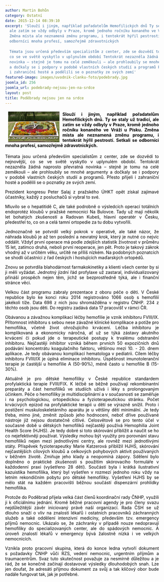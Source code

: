 ```yaml
---
author: Martin Bohůn
category: Ostatní
date: 2015-12-14 08:39:10
excerpt: 'Slouží i jiným, například pořadatelům Hemofilických dnů Ty se staly už tradicí,
  ale zatím se vždy odbyly v Praze, kromě jednoho ročníku konaného ve Vráži u Písku
  Změna místa ale neznamená změnu programu, i tentokrát hýřil pestrostí Setkali se
  odborníci mnoha profesí, samozřejmě zdravotnických

  Témata jsou určená především specialistům z center, zde se dozvědí to nejnovější,
  co se ve světě vyskytlo v uplynulém období Tentokrát nezazněla žádná naprosto převratná
  novinka – stejně je tomu na celé zeměkouli – ale prohloubily se mnohé argumenty
  a dočkaly se i podpory v podobě vlastních českých studií a programů Přesto přijeli
  i zahraniční hosté a podělili se o poznatky ze svých zemí'
featured-image: images/uvodnik-clanku-foto/podebrady.jpg
joomla_id: 256
joomla_url: podebrady-nejsou-jen-na-srdce
layout: post
title: Poděbrady nejsou jen na srdce
---
```


<h4 style="text-align: justify;"><span style="color: #000000;"><img src="images/uvodnik-clanku-foto/podebrady.jpg" border="0" alt="Hemofilici" title="Lázně Poděbrady" width="168" height="100" style="float: left; margin-left: 10px; margin-right: 10px;" />Slouží i jiným, například pořadatelům Hemofilických dnů. Ty se staly už tradicí, ale zatím se vždy odbyly v Praze, kromě jednoho ročníku konaného ve Vráži u Písku. Změna místa ale neznamená změnu programu, i tentokrát hýřil pestrostí. Setkali se odborníci mnoha profesí, samozřejmě zdravotnických.</span></h4>
<p style="text-align: justify;"><span style="color: #000000;">Témata jsou určená především specialistům z center, zde se dozvědí to nejnovější, co se ve světě vyskytlo v uplynulém období. Tentokrát nezazněla žádná naprosto převratná novinka – stejně je tomu na celé zeměkouli – ale prohloubily se mnohé argumenty a dočkaly se i podpory v podobě vlastních českých studií a programů. Přesto přijeli i zahraniční hosté a podělili se o poznatky ze svých zemí.</span></p>

<p style="text-align: justify;"><span style="color: #000000;">Prezident kongresu Peter Salaj z pražského ÚHKT opět získal zajímavé účastníky, každý z posluchačů si vybral to své.</span></p>
<p style="text-align: justify;"><span style="color: #000000;">Mluvilo se o hepatitidě C, ale také podrobně o výsledcích operací totálních endoprotéz kloubů v pražské nemocnici Na Bulovce. Tady už mají několik let bohatých zkušeností a Radovan Kubeš, hlavní operatér v Česku, předestřel to, co on a celá tamní ortopedie za tu dobu vytvořili.</span></p>
<p style="text-align: justify;"><span style="color: #000000;">Jednoznačně se potvrdil velký pokrok v operativě, ale také názor, že náhrada kloubů je až ten poslední a nevratný krok, který je nutné co nejvíc oddálit. Vždyť první operace má podle zdejších statistik životnost v průměru 15 let, zatímco druhá, neboli první reoperace, jen pět. Proto je takový zákrok vhodný až v určitém věku, určitě ne příliš nízkém. Na podobných poznatcích se shodli účastníci z řad českých i hostujících maďarských ortopédů.</span></p>
<p style="text-align: justify;"><span style="color: #000000;">Znovu se potvrdila blahodárnost farmakokinetiky a klienti všech center by si ji měli vyžádat. Jednotný jízdní řád profylaxe už zastaral, individualizovaný přináší prospěch nejen těm, jichž se bezprostředně týká, ale i finanční stránce věci.  </span></p>
<p style="text-align: justify;"><span style="color: #000000;">Velkou část programu zabraly prezentace z oboru péče o děti. V České republice bylo ke konci roku 2014 registrováno 1066 osob s hemofilií jakékoli tíže. Data 698 z nich jsou shromážděna v registru ČNHP. 234 z těchto osob jsou děti. Do registru zadává data 17 pracovišť v rámci ČR.</span></p>
<p style="text-align: justify;"><span style="color: #000000;">Obávanou a závažnou komplikací léčby hemofilie je vznik inhibitoru FVIII/IX. Přítomnost inhibitoru s sebou nese závažné klinické komplikace a potíže pro hemofilika, včetně život ohrožujícího krvácení. Léčba inhibitoru je komplikovaná a ekonomicky náročná, ať už se týká zástavy akutního krvácení či pokud jde o terapeutické postupy k trvalému odstranění inhibitoru. Nejčastěji inhibitor vzniká během prvních 50 expozičních dnů podávání koncentrátu koagulačního faktoru, většinou mezi 10. - 20. dnem aplikace. Je tedy obávanou komplikací hematologa v pediatrii. Cílem léčby inhibitoru FVIII/IX je úplná eliminace inhibitoru. Úspěšnost imunotoleranční terapie je častější u hemofilie A (50-90%), méně často u hemofilie B (15-30%).</span></p>
<p style="text-align: justify;"><span style="color: #000000;">Aktuálně je pro dětské hemofiliky v České republice standardem profylaktická terapie FVIII/FIX. K léčbě se běžně používají rekombinantní preparáty a část hemofiliků ve studiích užívá i léky s prolongovaným účinkem. Péče o hemofiliky je multidisciplinární a v současnosti se zaměřuje i na psychologickou, ortopedickou a fyzioterapeutickou stránku. Počet krvácivých epizod na profylaktické terapii u dětí se výrazně snížil. Proto i postižení muskuloskeletárního aparátu je u většiny dětí minimální. Je tedy třeba, mimo jiné, změnit způsob jeho hodnocení, neboť dříve používané nástroje již nejsou dostatečně citlivé. Celosvětově se pro tento účel v současné době u dětských hemofiliků nejčastěji používá Hemophilia Joint Health Score (HJHS). Je tedy dobré si toto skórování přiblížit a naučit se ho co nejefektivněji používat. Výsledky mohou být využity pro porovnání stavu hemofiliků nejen mezi jednotlivými centry, ale rovněž mezi jednotlivými státy. Příspěvek fyzioterapeutky Marie Katzerová přiblížil HJHS, skórování nejčastějších cílových kloubů a celkových pohybových aktivit používaných v běžném životě. Zmiňuje jeho klady a neopomíná zápory. Sdělení bylo doplněno o praktické zkušenosti s použitím skórovacího formuláře v každodenní praxi (vyšetřeno 28 dětí). Součástí byla i krátká ilustrativní kazuistika hemofilika, který byl vyšetřen v rozmezí jednoho roku vždy na letním rekondičním pobytu pro dětské hemofiliky. Vyšetření HJHS by se mělo stát na každém pracovišti běžnou součástí dispenzární prohlídky hemofilika.</span></p>
<p style="text-align: justify;"><span style="color: #000000;">Protože do Poděbrad přijela velká část členů koordinační rady ČNHP, využili ji k oficiálnímu jednání. Kromě běžné pracovní agendy je pro členy svazu nejdůležitější závěr iniciovaný právě naší organizací. Rada ČSH se už dlouho snaží o vliv na znalosti lékařů i ostatních pracovníků záchranných služeb a také oddělení intenzivní medicíny, především tzv. emergency příjmů nemocnic. Ukázalo se, že záchranky v případě nouze nedopravují hemofiliky do specializovaných center, ale do spádových nemocnic. A úroveň znalostí lékařů v emergency bývá žalostně nízká i ve velkých nemocnicích.</span></p>
<p style="text-align: justify;"><span style="color: #000000;">Vznikla proto pracovní skupina, která do konce ledna vytvoří dokument s požadavky ČNHP vůči RZS, vedení nemocnic, urgentním příjmům a traumacentrům. Svaz tuto skutečnost považuje za nesmírně důležitou a je rád, že se konečně začínají dostavovat výsledky dlouhodobých snah. Lze jen doufat, že adresáti přijmou dokument za svůj a tak klíčový obor bude nadále fungovat tak, jak je potřebné. </span></p>